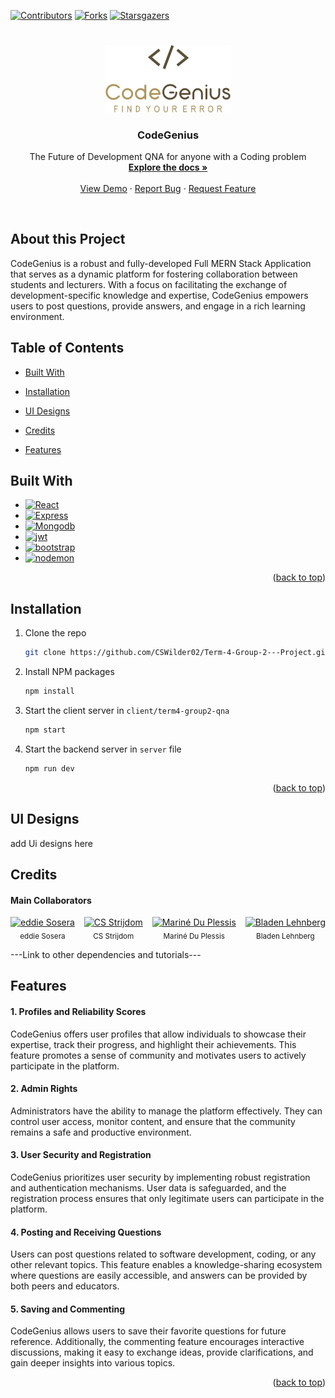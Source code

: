 <a name="readme-top"></a>
[![Contributors][contributors-shield]][contributors-url] 
[![Forks][Forks]][Forks-url]
[![Starsgazers][Stars]][Stars-url]
# 
<div align="center">
  <a href="https://github.com/CSWilder02/Term-4-Group-2---Project">
    <img src="Class Work\Logo\CodeGeniusLogoFull.svg" alt="CodeGenius </>" width="200" height="auto">
  </a>

  <h3 align="center">CodeGenius </h3>

  <p align="center">
    The Future of Development QNA for anyone with a Coding problem 
    <br />
    <a href="https://github.com/CSWilder02/Term-4-Group-2---Project/tree/main/Class%20Work"><strong>Explore the docs »</strong></a>
    <br />
    <br />
    <a href="add The demo Video Link here">View Demo</a>
    ·
    <a href="bug report link">Report Bug</a>
    ·
    <a href="Maybe">Request Feature</a>
  </p>
  <br />
</div>


## About this Project


CodeGenius is a robust and fully-developed Full MERN Stack Application that serves as a dynamic platform for fostering collaboration between students and lecturers. With a focus on facilitating the exchange of development-specific knowledge and expertise, CodeGenius empowers users to post questions, provide answers, and engage in a rich learning environment.

## Table of Contents


-  [Built With](#built-with)

-  [Installation](#installation)

-  [UI Designs](#ui-designs)

-  [Credits](#credits)

-  [Features](#features)


## Built With
* [![React][React.js]][React-url]
* [![Express][Express.js]][Express-url]
* [![Mongodb][MongoDB]][MongoDB-url]
* [![jwt][JWT]][jwt-url]
* [![bootstrap][Bootstrap]][Bootstrap-url]
* [![nodemon][Nodemon]][Nodemon-url]
<p align="right">(<a href="#readme-top">back to top</a>)</p>

## Installation


1. Clone the repo
   ```sh
   git clone https://github.com/CSWilder02/Term-4-Group-2---Project.git
   ```
2. Install NPM packages
   ```sh
   npm install
   ```
3. Start the client server in `client/term4-group2-qna`
   ```sh
   npm start
   ```
4. Start the backend server in `server` file
   ```sh
   npm run dev
   ```

<p align="right">(<a href="#readme-top">back to top</a>)</p>

## UI Designs

add Ui designs here 

## Credits

#### Main Collaborators

<div style="display: flex; justify-content: space-between;">
  <div style="text-align: center;">
    <a href="https://github.com/eddiesosera/Term-4-Group-2---Project">
      <img src="https://github.com/eddiesosera.png" alt="eddie Sosera" width="100px">
    </a>
    <br>
    <sub>eddie Sosera</sub>
  </div>
  
  <div style="text-align: center;">
    <a href="https://github.com/CSWilder02/Term-4-Group-2---Project">
      <img src="https://github.com/CSWilder02.png" alt="CS Strijdom" width="100px">
    </a>
    <br>
    <sub>CS Strijdom</sub>
  </div>
  
  <div style="text-align: center;">
    <a href="https://github.com/DupieM/Term-4-Group-2---Project">
      <img src="https://github.com/DupieM.png" alt="Mariné Du Plessis" width="100px">
    </a>
    <br>
    <sub>Mariné Du Plessis</sub>
  </div>
  
  <div style="text-align: center;">
    <a href="https://github.com/BladeyBoy54/Term-4-Group-2---Project">
      <img src="https://github.com/BladeyBoy54.png" alt="Bladen Lehnberg" width="100px">
    </a>
    <br>
    <sub>Bladen Lehnberg</sub>
  </div>
</div>

---Link to other dependencies and tutorials---



## Features

#### 1. **Profiles and Reliability Scores**

CodeGenius offers user profiles that allow individuals to showcase their expertise, track their progress, and highlight their achievements. This feature promotes a sense of community and motivates users to actively participate in the platform.

#### 2. **Admin Rights**

Administrators have the ability to manage the platform effectively. They can control user access, monitor content, and ensure that the community remains a safe and productive environment.

#### 3. **User Security and Registration**

CodeGenius prioritizes user security by implementing robust registration and authentication mechanisms. User data is safeguarded, and the registration process ensures that only legitimate users can participate in the platform.

#### 4. **Posting and Receiving Questions**

Users can post questions related to software development, coding, or any other relevant topics. This feature enables a knowledge-sharing ecosystem where questions are easily accessible, and answers can be provided by both peers and educators.

#### 5. **Saving and Commenting**

CodeGenius allows users to save their favorite questions for future reference. Additionally, the commenting feature encourages interactive discussions, making it easy to exchange ideas, provide clarifications, and gain deeper insights into various topics.

<p align="right">(<a href="#readme-top">back to top</a>)</p>



[React.js]: https://img.shields.io/badge/React-20232A?style=for-the-badge&logo=react&logoColor=61DAFB
[React-url]: https://reactjs.org/
[Express.js]: https://img.shields.io/badge/express.js-%23404d59.svg?style=for-the-badge&logo=express&logoColor=%2361DAFB
[Express-url]: https://expressjs.com/
[MongoDB]: https://img.shields.io/badge/MongoDB-%234ea94b.svg?style=for-the-badge&logo=mongodb&logoColor=white
[MongoDB-url]: https://www.mongodb.com/
[JWT]: https://img.shields.io/badge/JWT-black?style=for-the-badge&logo=JSON%20web%20tokens
[jwt-url]: https://jwt.io/
[Bootstrap]: https://img.shields.io/badge/bootstrap-%238511FA.svg?style=for-the-badge&logo=bootstrap&logoColor=white
[Bootstrap-url]: https://getbootstrap.com/
[Nodemon]: https://img.shields.io/badge/NODEMON-%23323330.svg?style=for-the-badge&logo=nodemon&logoColor=%BBDEAD
[Nodemon-url]: https://nodemon.io/
[contributors-shield]: https://img.shields.io/github/contributors/CSWilder02/Term-4-Group-2---Project.svg?style=for-the-badge
[contributors-url]: https://github.com/CSWilder02/Term-4-Group-2---Project/graphs/contributors
[Forks]: https://img.shields.io/github/forks/CSWilder02/Term-4-Group-2---Project.svg?style=for-the-badge
[Forks-url]: https://github.com/CSWilder02/Term-4-Group-2---Project/forks
[Stars]: https://img.shields.io/github/stars/CSWilder02/Term-4-Group-2---Project.svg?style=for-the-badge
[Stars-url]: https://github.com/CSWilder02/Term-4-Group-2---Project/stargazers
[Eddie-img]: https://github.com/eddiesosera.png